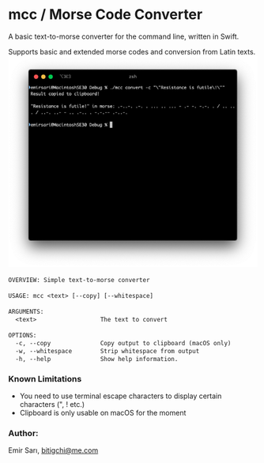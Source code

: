 # mcc / Morse Code Converter

A basic text-to-morse converter for the command line, written in Swift.

Supports basic and extended morse codes and conversion from Latin texts.
![Screenshot](/.github/screenshot.png)

```
OVERVIEW: Simple text-to-morse converter

USAGE: mcc <text> [--copy] [--whitespace]

ARGUMENTS:
  <text>                  The text to convert 

OPTIONS:
  -c, --copy              Copy output to clipboard (macOS only) 
  -w, --whitespace        Strip whitespace from output 
  -h, --help              Show help information.
```

### Known Limitations
- You need to use terminal escape characters to display certain characters (", ! etc.)
- Clipboard is only usable on macOS for the moment

### Author:
Emir Sarı, bitigchi@me.com
